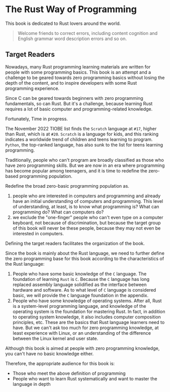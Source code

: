 # The Rust Way of Programming

This book is dedicated to Rust lovers around the world.

> Welcome friends to correct errors, including content cognition and English grammar word description errors and so on.

## Target Readers

Nowadays, many Rust programming learning materials are written for people with some programming basics. This book is an attempt and a challenge to be geared towards zero programming basics without losing the depth of the content, and to inspire developers with some Rust programming experience.

Since C can be geared towards beginners with zero programming fundamentals, so can Rust. But it's a challenge, because learning Rust requires a lot of basic computer and programming-related knowledge.

Fortunately, Time in progress.

The November 2022 TIOBE list finds the `Scratch` language at `#17`, higher than Rust, which is at `#20`. `Scratch` is a language for kids, and this ranking indicates a worldwide trend of children and teens learning to program. `Python`, the top-ranked language, has also sunk to the list for teens learning programming.

Traditionally, people who can't program are broadly classified as those who have zero programming skills. But we are now in an era where programming has become popular among teenagers, and it is time to redefine the zero-based programming population.

Redefine the broad zero-basic programming population as.
1. people who are interested in computers and programming and already have an initial understanding of computers and programming. This level of understanding, at least, is to know what programming is? What can programming do? What can computers do? 
2. we exclude the "one-finger" people who can't even type on a computer keyboard, not because of discrimination, but because the target group of this book will never be these people, because they may not even be interested in computers.

Defining the target readers facilitates the organization of the book.

Since the book is mainly about the Rust language, we need to further define the zero programming base for this book according to the characteristics of the Rust language: 
1. People who have some basic knowledge of the `C` language. The foundation of learning `Rust` is `C`. Because the `C` language has long replaced assembly language solidified as the interface between hardware and software. As to what level of `C` language is considered basic, we will provide the `C` language foundation in the appendix.
2. People who have some knowledge of operating systems. After all, Rust is a system-level programming language, and knowledge of the operating system is the foundation for mastering Rust. In fact, in addition to operating system knowledge, it also includes computer composition principles, etc. These are the basics that Rust language learners need to have. But we can't ask too much for zero programming knowledge, at least experience with Linux, or an understanding of the difference between the Linux kernel and user state.

Although this book is aimed at people with zero programming knowledge, you can't have no basic knowledge either.

Therefore, the appropriate audience for this book is:

- Those who meet the above definition of programming
- People who want to learn Rust systematically and want to master the language in depth



